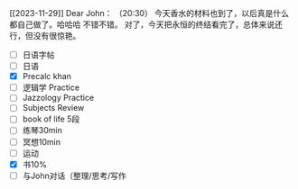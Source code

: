   [[2023-11-29]]
  Dear John：
    （20:30）
      今天香水的材料也到了，以后真是什么都自己做了。哈哈哈
      不错不错。
      对了，今天把永恒的终结看完了，总体来说还行，但没有很惊艳。









 - [ ] 日语字帖
- [ ] 日语
- [x] Precalc khan
- [ ] 逻辑学 Practice
- [ ] Jazzology Practice
- [ ]  Subjects Review
- [ ] book of life 5段
- [ ] 练琴30min
- [ ] 冥想10min
- [ ] 运动
- [x] 书10%
- [ ]  与John对话（整理/思考/写作